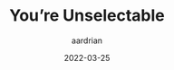 ---
author: aardrian
date: 2022-03-25
tags:
  - accessibility
  - css
target_url: https://adrianroselli.com/2022/03/youre-unselectable.html
title: You’re Unselectable
---